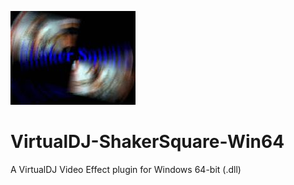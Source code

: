 ![logo](https://github.com/djcel/VirtualDJ-ShakerSquare-Win64/blob/main/ShakerSquare_website.JPG?raw=true "")
# VirtualDJ-ShakerSquare-Win64
A VirtualDJ Video Effect plugin for Windows 64-bit (.dll)

